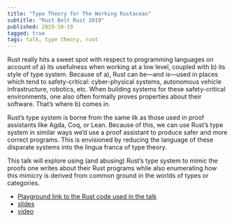 ```yaml
---
title: "Type Theory for The Working Rustacean"
subtitle: "Rust Belt Rust 2019"
published: 2019-10-19
tagged: true
tags: talk, type theory, rust
---
```


Rust really hits a sweet spot with respect to programming languages on
account of a) its usefulness when working at a low level, coupled with
b) its style of type system. Because of a), Rust can be—and is—used
in places which tend to safety-critical: cyber-physical systems,
autonomous vehicle infrastructure, robotics, etc. When building
systems for these safety-critical environments, one also often
formally proves properties about their software. That’s where b) comes
in.

Rust’s type system is borne from the same ilk as those used in proof
assistants like Agda, Coq, or Lean. Because of this, we can use Rust’s
type system in similar ways we’d use a proof assistant to produce
safer and more correct programs. This is envisioned by reducing the
language of these disparate systems into the lingua franca of type
theory.

This talk will explore using (and abusing) Rust’s type system to mimic
the proofs one writes about their Rust programs while also enumerating
how this mimicry is derived from common ground in the worlds of types
or categories.

- [Playground link to the Rust code used in the
  talk](https://play.rust-lang.org/?version=stable&mode=debug&edition=2018&gist=5b1cd1dddfb7c374e9271199a08913af)
- [slides](https://dpitt.me/files/tt-for-rust.pdf)
- [video](https://youtu.be/BdXWlQsd7RI)
